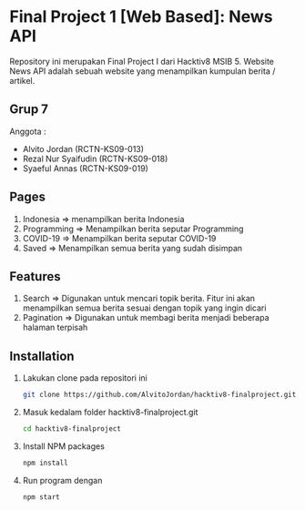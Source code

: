 # Final Project 1 [Web Based]: News API

Repository ini merupakan Final Project I dari Hacktiv8 MSIB 5. Website News API adalah sebuah website yang menampilkan kumpulan berita / artikel.

## Grup 7
Anggota :
- Alvito Jordan (RCTN-KS09-013)
- Rezal Nur Syaifudin (RCTN-KS09-018)
- Syaeful Annas (RCTN-KS09-019)

## Pages
1. Indonesia => menampilkan berita Indonesia
2. Programming => Menampilkan berita seputar Programming
3. COVID-19 => Menampilkan berita seputar COVID-19
4. Saved => Menampilkan semua berita yang sudah disimpan

## Features
1. Search => Digunakan untuk mencari topik berita. Fitur ini akan menampilkan semua berita sesuai dengan topik yang ingin dicari
2. Pagination => Digunakan untuk membagi berita menjadi beberapa halaman terpisah

## Installation
1. Lakukan clone pada repositori ini 
   ```sh
   git clone https://github.com/AlvitoJordan/hacktiv8-finalproject.git
   ```
2. Masuk kedalam folder hacktiv8-finalproject.git
   ```sh
   cd hacktiv8-finalproject
   ```
3. Install NPM packages
   ```sh
   npm install
   ```
4. Run program dengan
   ```sh
   npm start
   ```